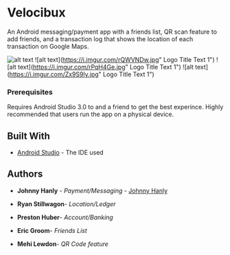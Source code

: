 # Velocibux
An Android messaging/payment app with a friends list, QR scan feature to add friends, and a transaction log that shows the location of each transaction on Google Maps. 

![alt text](https://i.imgur.com/d1QrnZT.jpg "Logo Title Text 1")
![alt text](https://i.imgur.com/rQWVNDw.jpg" Logo Title Text 1")
![alt text](https://i.imgur.com/rPqH4Ge.jpg" Logo Title Text 1")
![alt text](https://i.imgur.com/Zx9S9ly.jpg" Logo Title Text 1")

### Prerequisites

Requires Android Studio 3.0 to and a friend to get the best experince. Highly recommended that users run the app on
a physical device.

## Built With

* [Android Studio](https://developer.android.com/studio/index.html) - The IDE used


## Authors

* **Johnny Hanly** - *Payment/Messaging* - [Johnny Hanly](https://github.com/JohnnyHanly)

* **Ryan Stillwagon**- *Location/Ledger*

* **Preston Huber**- *Account/Banking*

* **Eric Groom**- *Friends List*

* **Mehi Lewdon**- *QR Code feature*
